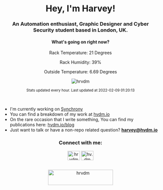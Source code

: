 <h1 align="center">Hey, I'm Harvey!</h1>
<h3 align="center">An Automation enthusiast, Graphic Designer and Cyber Security student based in London, UK.</h3>
<h4 align="center">What's going on right now?</h4>
<p align="center">Rack Temperature: 21 Degrees</p>
<p align="center">Rack Humidity: 39%</p>
<p align="center">Outside Temperature: 6.69 Degrees</p>
<p align="center"> <img src="https://komarev.com/ghpvc/?username=hrvdm&label=Profile%20views&color=0e75b6&style=flat" alt="hrvdm" /> </p>
<p align="center"><sub>Stats updated every hour. Last updated at 2022-02-09 01:20:13</sub></p>
<br>

- I'm currently working on [Synchrony](https://github.com/hrvdm/Synchrony)
- You can find a breakdown of my work at [hvdm.io](https://hvdm.io)
- On the rare occasion that I write something, You can find my publications here: [hvdm.io/blog](https://hvdm.io/blog)
- Just want to talk or have a non-repo related question? **harvey@hvdm.io**

<div align="center">
<h3>Connect with me:</h3>
<a href="https://twitter.com/hrvdm" target="blank"><img align="center" src="https://raw.githubusercontent.com/rahuldkjain/github-profile-readme-generator/master/src/images/icons/Social/twitter.svg" alt="hrvdm" height="30" width="40" /></a>
<a href="https://instagram.com/hv.dm" target="blank"><img align="center" src="https://raw.githubusercontent.com/rahuldkjain/github-profile-readme-generator/master/src/images/icons/Social/instagram.svg" alt="hv.dm" height="30" width="40" /></a>
</div><br>
<p align="center"><a href="https://www.buymeacoffee.com/hrvdm"> <img src="https://cdn.buymeacoffee.com/buttons/v2/default-yellow.png" height="50" width="210" alt="hrvdm" /></a></p><br>